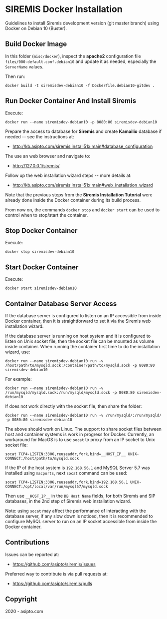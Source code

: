 # SIREMIS Docker Installation #

Guidelines to install Siremis development version (git master branch) using Docker
on Debian 10 (Buster).

## Build Docker Image ##

In this folder (`misc/docker`), inspect the **apache2** configuration file
`files/000-default.conf.debian10` and update it as needed, especially the
`ServerName` values.

Then run:

```
docker build -t siremisdev-debian10 -f Dockerfile.debian10-gitdev .
```

## Run Docker Container And Install Siremis ##

Execute:

```
docker run --name siremisdev-debian10 -p 8080:80 siremisdev-debian10
```

Prepare the access to database for **Siremis** and create **Kamailio** database
if needed -- see the instructions at:

  * http://kb.asipto.com/siremis:install51x:main#database_configuration

The use an web browser and navigate to:

  * http://127.0.0.1/siremis/

Follow up the web installation wizard steps -- more details at:

  * http://kb.asipto.com/siremis:install51x:main#web_installation_wizard

Note that the previous steps from the **Siremis Installation Tutorial** were
already done inside the Docker container during its build process.

From now on, the commands `docker stop` and `docker start` can be used to
control when to stop/start the container.

## Stop Docker Container ##

Execute:

```
docker stop siremisdev-debian10
```

## Start Docker Container ##

Execute:

```
docker start siremisdev-debian10
```

## Container Database Server Access ##

If the database server is configured to listen on an IP accessible from inside
Docker container, then it is straightforward to set it via the Siremis web
installation wizard.

If the database server is running on host system and it is configured to listen
on Unix socket file, then the socket file can be mounted as volume inside
container. When running the container first time to do the installation wizard,
use:

```
docker run --name siremisdev-debian10 run -v /host/path/to/mysqld.sock:/container/path/to/mysqld.sock -p 8080:80 siremisdev-debian10
```

For example:

```
docker run --name siremisdev-debian10 run -v /run/mysqld/mysqld.sock:/run/mysqld/mysqld.sock -p 8080:80 siremisdev-debian10
```

If does not work directly with the socket file, then share the folder:

```
docker run --name siremisdev-debian10 run -v /run/mysqld/:/run/mysqld/ -p 8080:80 siremisdev-debian10
```

The above should work on Linux. The support to share socket files between host
and container systems is work in progress for Docker. Currently, an workaround
for MacOS is to use `socat` to proxy from an IP socket to Unix socket file:

```
socat TCP4-LISTEN:3306,reuseaddr,fork,bind=__HOST_IP__ UNIX-CONNECT:/host/path/to/mysqld.sock
```

If the IP of the host system is `192.168.56.1` and MySQL Server 5.7 was installed
using `macports`, next `socat` command can be used:

```
socat TCP4-LISTEN:3306,reuseaddr,fork,bind=192.168.56.1 UNIX-CONNECT:/opt/local/var/run/mysql57/mysqld.sock
```

Then use `__HOST_IP__` in the `DB Host Name` fields, for both Siremis and SIP
databases, in the 2nd step of Siremis web installation wizard.

Note: using `socat` may affect the performance of interacting with the database
server, if any slow down is noticed, then it is recommended to configure MySQL
server to run on an IP socket accessible from inside the Docker container.

## Contributions ##

Issues can be reported at:

  * https://github.com/asipto/siremis/issues

Preferred way to contribute is via pull requests at:

  * https://github.com/asipto/siremis/pulls

## Copyright ##

 2020 - asipto.com
